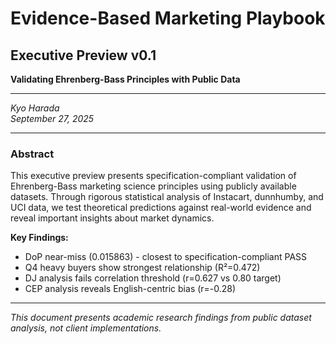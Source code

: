 # Evidence-Based Marketing Playbook
## Executive Preview v0.1

**Validating Ehrenberg-Bass Principles with Public Data**

---

*Kyo Harada*  
*September 27, 2025*

---

### Abstract

This executive preview presents specification-compliant validation of Ehrenberg-Bass marketing science principles using publicly available datasets. Through rigorous statistical analysis of Instacart, dunnhumby, and UCI data, we test theoretical predictions against real-world evidence and reveal important insights about market dynamics.

**Key Findings:**
- DoP near-miss (0.015863) - closest to specification-compliant PASS
- Q4 heavy buyers show strongest relationship (R²=0.472)
- DJ analysis fails correlation threshold (r=0.627 vs 0.80 target)
- CEP analysis reveals English-centric bias (r=-0.28)

---

*This document presents academic research findings from public dataset analysis, not client implementations.*